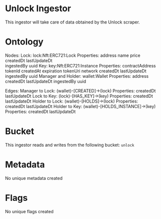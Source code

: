 # Unlock Ingestor

This ingestor will take care of data obtained by the Unlock scraper.

# Ontology


Nodes:
Lock:
    lock:Nft:ERC721:Lock
        Properties:
            address
            name
            price
            createdDt
            lastUpdateDt    
            ingestedBy
            uuid
Key:
    key:Nft:ERC721:Instance
        Properties:
            contractAddress
            tokenId
            createdAt
            expiration
            tokenUri
            network
            createdDt
            lastUpdateDt
            ingestedBy
            uuid
Manager and Holder:
    wallet:Wallet
        Properties:
            address
            createdDt
            lastUpdateDt
            ingestedBy
            uuid


Edges:
Manager to Lock:
    (wallet)-[CREATED]->(lock)
        Properties:
            createdDt
            lastUpdateDt
Lock to Key:
    (lock)-[HAS_KEY]->(key)
        Properties:
            createdDt
            lastUpdateDt
Holder to Lock:
    (wallet)-[HOLDS]->(lock)
        Properties:
            createdDt
            lastUpdateDt
Holder to Key:
    (wallet)-[HOLDS_INSTANCE]->(key)
        Properties:
            createdDt
            lastUpdateDt


# Bucket

This ingestor reads and writes from the following bucket: `unlock`

# Metadata

No unique metadata created

# Flags

No unique flags created